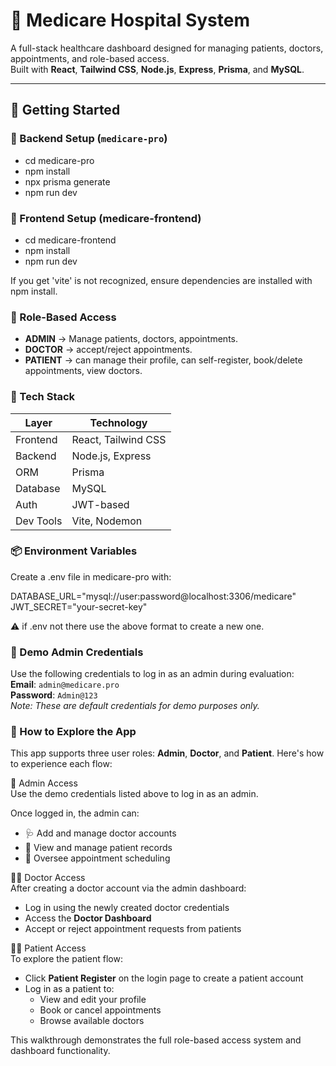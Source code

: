 # 🏥 Medicare Hospital System

A full-stack healthcare dashboard designed for managing patients, doctors, appointments, and role-based access.  
Built with **React**, **Tailwind CSS**, **Node.js**, **Express**, **Prisma**, and **MySQL**.

---

## 🚀 Getting Started

### 🔧 Backend Setup (`medicare-pro`)
- cd medicare-pro
- npm install
- npx prisma generate
- npm run dev

### 🎨 Frontend Setup (medicare-frontend)
- cd medicare-frontend
- npm install
- npm run dev

If you get 'vite' is not recognized, ensure dependencies are installed with npm install.

### 🔐 Role-Based Access
  - **ADMIN** → Manage patients, doctors, appointments.  
  - **DOCTOR** → accept/reject appointments.  
  - **PATIENT** → can manage their profile, can self-register, book/delete appointments, view doctors.
    
### 🧠 Tech Stack

| Layer       | Technology         |
|-------------|--------------------|
| Frontend    | React, Tailwind CSS|
| Backend     | Node.js, Express   |
| ORM         | Prisma             |
| Database    | MySQL              |
| Auth        | JWT-based          |
| Dev Tools   | Vite, Nodemon      |

### 📦 Environment Variables
Create a .env file in medicare-pro with:

DATABASE_URL="mysql://user:password@localhost:3306/medicare"
JWT_SECRET="your-secret-key"

⚠️ if .env not there use the above format to create a new one.

### 🔐 Demo Admin Credentials  
Use the following credentials to log in as an admin during evaluation:  
**Email**: `admin@medicare.pro`  
**Password**: `Admin@123`  
*Note: These are default credentials for demo purposes only.*

### 🧭 How to Explore the App

This app supports three user roles: **Admin**, **Doctor**, and **Patient**. Here's how to experience each flow:

🔐 Admin Access  
Use the demo credentials listed above to log in as an admin.

Once logged in, the admin can:  
- 🩺 Add and manage doctor accounts  
- 👥 View and manage patient records  
- 📅 Oversee appointment scheduling  

👨‍⚕️ Doctor Access  
After creating a doctor account via the admin dashboard:  
- Log in using the newly created doctor credentials  
- Access the **Doctor Dashboard**  
- Accept or reject appointment requests from patients  

🧑‍⚕️ Patient Access  
To explore the patient flow:  
- Click **Patient Register** on the login page to create a patient account  
- Log in as a patient to:  
  - View and edit your profile  
  - Book or cancel appointments  
  - Browse available doctors  

This walkthrough demonstrates the full role-based access system and dashboard functionality.
